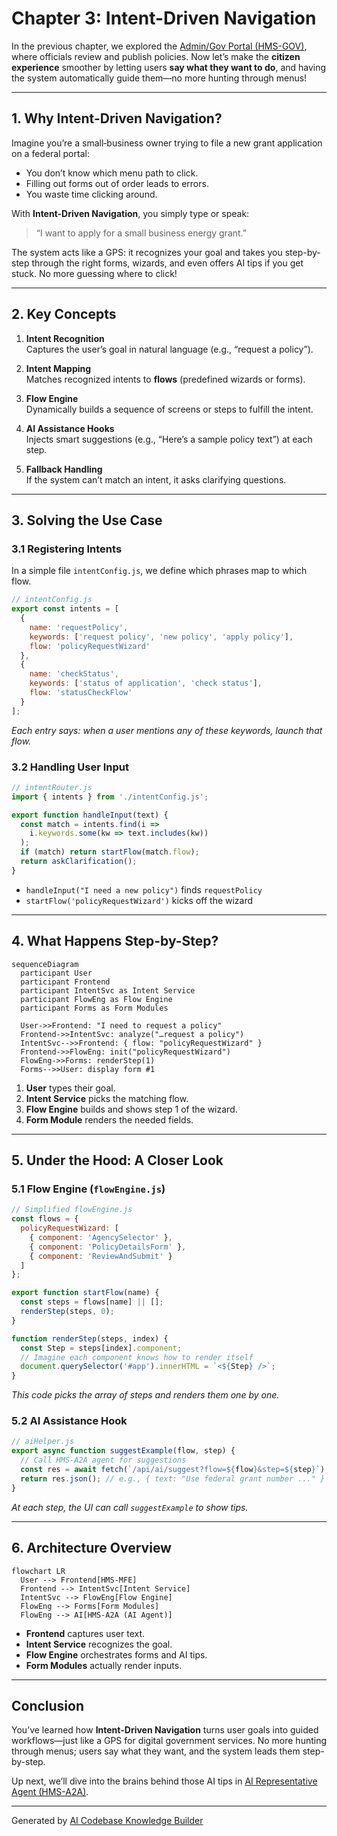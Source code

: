 # Chapter 3: Intent-Driven Navigation

In the previous chapter, we explored the [Admin/Gov Portal (HMS-GOV)](02_admin_gov_portal__hms_gov__.md), where officials review and publish policies. Now let’s make the **citizen experience** smoother by letting users **say what they want to do**, and having the system automatically guide them—no more hunting through menus!

---

## 1. Why Intent-Driven Navigation?

Imagine you’re a small‐business owner trying to file a new grant application on a federal portal:

- You don’t know which menu path to click.  
- Filling out forms out of order leads to errors.  
- You waste time clicking around.

With **Intent-Driven Navigation**, you simply type or speak:

> “I want to apply for a small business energy grant.”

The system acts like a GPS: it recognizes your goal and takes you step-by-step through the right forms, wizards, and even offers AI tips if you get stuck. No more guessing where to click!

---

## 2. Key Concepts

1. **Intent Recognition**  
   Captures the user’s goal in natural language (e.g., “request a policy”).  

2. **Intent Mapping**  
   Matches recognized intents to **flows** (predefined wizards or forms).  

3. **Flow Engine**  
   Dynamically builds a sequence of screens or steps to fulfill the intent.  

4. **AI Assistance Hooks**  
   Injects smart suggestions (e.g., “Here’s a sample policy text”) at each step.  

5. **Fallback Handling**  
   If the system can’t match an intent, it asks clarifying questions.

---

## 3. Solving the Use Case

### 3.1 Registering Intents

In a simple file `intentConfig.js`, we define which phrases map to which flow.

```js
// intentConfig.js
export const intents = [
  {
    name: 'requestPolicy',
    keywords: ['request policy', 'new policy', 'apply policy'],
    flow: 'policyRequestWizard'
  },
  {
    name: 'checkStatus',
    keywords: ['status of application', 'check status'],
    flow: 'statusCheckFlow'
  }
];
```
_Each entry says: when a user mentions any of these keywords, launch that flow._

### 3.2 Handling User Input

```js
// intentRouter.js
import { intents } from './intentConfig.js';

export function handleInput(text) {
  const match = intents.find(i =>
    i.keywords.some(kw => text.includes(kw))
  );
  if (match) return startFlow(match.flow);
  return askClarification();
}
```
- `handleInput("I need a new policy")` finds `requestPolicy`  
- `startFlow('policyRequestWizard')` kicks off the wizard  

---

## 4. What Happens Step-by-Step?

```mermaid
sequenceDiagram
  participant User
  participant Frontend
  participant IntentSvc as Intent Service
  participant FlowEng as Flow Engine
  participant Forms as Form Modules

  User->>Frontend: "I need to request a policy"
  Frontend->>IntentSvc: analyze("…request a policy")
  IntentSvc-->>Frontend: { flow: "policyRequestWizard" }
  Frontend->>FlowEng: init("policyRequestWizard")
  FlowEng->>Forms: renderStep(1)
  Forms-->>User: display form #1
```

1. **User** types their goal.  
2. **Intent Service** picks the matching flow.  
3. **Flow Engine** builds and shows step 1 of the wizard.  
4. **Form Module** renders the needed fields.

---

## 5. Under the Hood: A Closer Look

### 5.1 Flow Engine (`flowEngine.js`)

```js
// Simplified flowEngine.js
const flows = {
  policyRequestWizard: [
    { component: 'AgencySelector' },
    { component: 'PolicyDetailsForm' },
    { component: 'ReviewAndSubmit' }
  ]
};

export function startFlow(name) {
  const steps = flows[name] || [];
  renderStep(steps, 0);
}

function renderStep(steps, index) {
  const Step = steps[index].component;
  // Imagine each component knows how to render itself
  document.querySelector('#app').innerHTML = `<${Step} />`;
}
```
_This code picks the array of steps and renders them one by one._

### 5.2 AI Assistance Hook

```js
// aiHelper.js
export async function suggestExample(flow, step) {
  // Call HMS-A2A agent for suggestions
  const res = await fetch(`/api/ai/suggest?flow=${flow}&step=${step}`);
  return res.json(); // e.g., { text: "Use federal grant number ..." }
}
```
_At each step, the UI can call `suggestExample` to show tips._

---

## 6. Architecture Overview

```mermaid
flowchart LR
  User --> Frontend[HMS-MFE]
  Frontend --> IntentSvc[Intent Service]
  IntentSvc --> FlowEng[Flow Engine]
  FlowEng --> Forms[Form Modules]
  FlowEng --> AI[HMS-A2A (AI Agent)]
```

- **Frontend** captures user text.  
- **Intent Service** recognizes the goal.  
- **Flow Engine** orchestrates forms and AI tips.  
- **Form Modules** actually render inputs.

---

## Conclusion

You’ve learned how **Intent-Driven Navigation** turns user goals into guided workflows—just like a GPS for digital government services. No more hunting through menus; users say what they want, and the system leads them step-by-step.

Up next, we’ll dive into the brains behind those AI tips in [AI Representative Agent (HMS-A2A)](04_ai_representative_agent__hms_a2a__.md).

---

Generated by [AI Codebase Knowledge Builder](https://github.com/The-Pocket/Tutorial-Codebase-Knowledge)